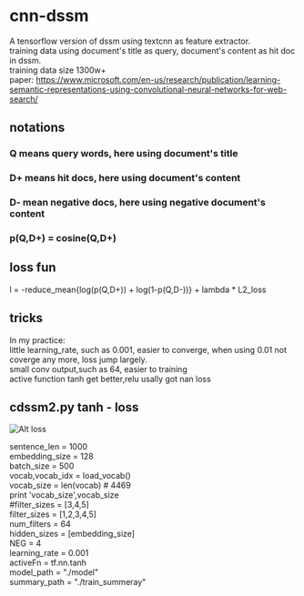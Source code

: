 # cnn-dssm
A tensorflow version of dssm using textcnn as feature extractor.   
training data using document's title as query, document's content as hit doc in dssm.   
training data size 1300w+  
paper: https://www.microsoft.com/en-us/research/publication/learning-semantic-representations-using-convolutional-neural-networks-for-web-search/

## notations
### Q means query words, here using document's title
### D+ means hit docs, here using document's content
### D- mean negative docs, here using negative document's content
### p(Q,D+) = cosine(Q,D+)

## loss fun
l = -reduce_mean{log(p(Q,D+)) + log(1-p(Q,D-))} + lambda * L2_loss

## tricks
In my practice:   
    little learning_rate, such as 0.001, easier to converge, when using 0.01 not coverge any more, loss jump largely.  
    small conv output,such as 64, easier to training    
    active function tanh get better,relu usally got nan loss   
    
    
## cdssm2.py tanh - loss 
![Alt loss](https://github.com/mingspy/cnn-dssm/blob/master/cdssm2_loss_lr0.001_fout64_cf12345.png)   

sentence_len = 1000    
embedding_size = 128  
batch_size = 500  
vocab,vocab_idx = load_vocab()  
vocab_size = len(vocab) # 4469  
print 'vocab_size',vocab_size  
#filter_sizes = [3,4,5]  
filter_sizes = [1,2,3,4,5]  
num_filters = 64  
hidden_sizes = [embedding_size]  
NEG = 4   
learning_rate = 0.001  
activeFn = tf.nn.tanh  
model_path = "./model"  
summary_path = "./train_summeray"  

